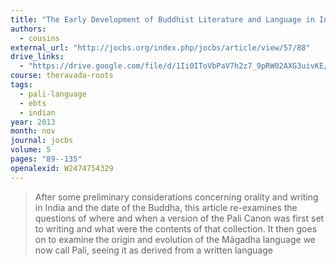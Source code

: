 ```yaml
---
title: "The Early Development of Buddhist Literature and Language in India"
authors:
  - cousins
external_url: "http://jocbs.org/index.php/jocbs/article/view/57/88"
drive_links:
  - "https://drive.google.com/file/d/1Ii0IToVbPaV7h2z7_9pRW02AXG3uivKE/view?usp=drivesdk"
course: theravada-roots
tags:
  - pali-language
  - ebts
  - indian
year: 2013
month: nov
journal: jocbs
volume: 5
pages: "89--135"
openalexid: W2474754329
---
```


> After some preliminary considerations concerning orality and writing in India and the date of the Buddha, this article re-examines the questions of where and when a version of the Pali Canon was first set to writing and what were the contents of that collection.
> It then goes on to examine the origin and evolution of the Māgadha language we now call Pali, seeing it as derived from a written language
